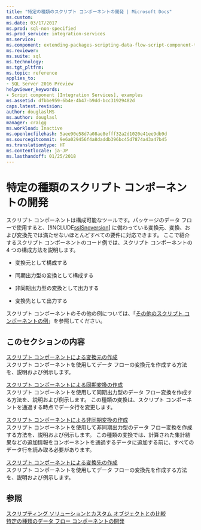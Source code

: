 ```yaml
---
title: "特定の種類のスクリプト コンポーネントの開発 | Microsoft Docs"
ms.custom: 
ms.date: 03/17/2017
ms.prod: sql-non-specified
ms.prod_service: integration-services
ms.service: 
ms.component: extending-packages-scripting-data-flow-script-component-types
ms.reviewer: 
ms.suite: sql
ms.technology: 
ms.tgt_pltfrm: 
ms.topic: reference
applies_to:
- SQL Server 2016 Preview
helpviewer_keywords:
- Script component [Integration Services], examples
ms.assetid: dfbbe959-6b4e-4b47-b9dd-bcc31929482d
caps.latest.revision: 
author: douglaslMS
ms.author: douglasl
manager: craigg
ms.workload: Inactive
ms.openlocfilehash: 5aee90e58d7a08ae8efff32a2d1020e41ee9db9d
ms.sourcegitcommit: 9e6a029456f4a8daddb396bc45d7874a43a47b45
ms.translationtype: HT
ms.contentlocale: ja-JP
ms.lasthandoff: 01/25/2018
---
```

# <a name="developing-specific-types-of-script-components"></a>特定の種類のスクリプト コンポーネントの開発
  スクリプト コンポーネントは構成可能なツールです。パッケージのデータ フローで使用すると、[!INCLUDE[ssISnoversion](../../includes/ssisnoversion-md.md)] に備わっている変換元、変換、および変換先では満たせないほとんどすべての要件に対応できます。 ここで紹介するスクリプト コンポーネントのコード例では、スクリプト コンポーネントの 4 つの構成方法を説明します。  
  
-   変換元として構成する  
  
-   同期出力型の変換として構成する  
  
-   非同期出力型の変換として出力する  
  
-   変換先として出力する  
  
 スクリプト コンポーネントのその他の例については、「[その他のスクリプト コンポーネントの例](../../integration-services/extending-packages-scripting-data-flow-script-component-examples/additional-script-component-examples.md)」を参照してください。  
  
## <a name="in-this-section"></a>このセクションの内容  
 [スクリプト コンポーネントによる変換元の作成](../../integration-services/extending-packages-scripting-data-flow-script-component-types/creating-a-source-with-the-script-component.md)  
 スクリプト コンポーネントを使用してデータ フローの変換元を作成する方法を、説明および例示します。  
  
 [スクリプト コンポーネントによる同期変換の作成](../../integration-services/extending-packages-scripting-data-flow-script-component-types/creating-a-synchronous-transformation-with-the-script-component.md)  
 スクリプト コンポーネントを使用して同期出力型のデータ フロー変換を作成する方法を、説明および例示します。 この種類の変換は、スクリプト コンポーネントを通過する時点でデータ行を変更します。  
  
 [スクリプト コンポーネントによる非同期変換の作成](../../integration-services/extending-packages-scripting-data-flow-script-component-types/creating-an-asynchronous-transformation-with-the-script-component.md)  
 スクリプト コンポーネントを使用して非同期出力型のデータ フロー変換を作成する方法を、説明および例示します。 この種類の変換では、計算された集計結果などの追加情報をコンポーネントを通過するデータに追加する前に、すべてのデータ行を読み取る必要があります。  
  
 [スクリプト コンポーネントによる変換先の作成](../../integration-services/extending-packages-scripting-data-flow-script-component-types/creating-a-destination-with-the-script-component.md)  
 スクリプト コンポーネントを使用してデータ フローの変換先を作成する方法を、説明および例示します。  
  
## <a name="see-also"></a>参照  
 [スクリプティング ソリューションとカスタム オブジェクトとの比較](../../integration-services/extending-packages-scripting/comparing-scripting-solutions-and-custom-objects.md)   
 [特定の種類のデータ フロー コンポーネントの開発](../../integration-services/extending-packages-custom-objects-data-flow-types/developing-specific-types-of-data-flow-components.md)  
  
  
